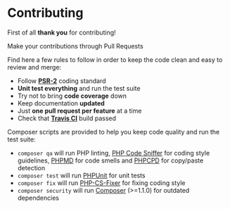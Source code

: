 # Contributing

First of all **thank you** for contributing!

Make your contributions through Pull Requests

Find here a few rules to follow in order to keep the code clean and easy to review and merge:

- Follow **[PSR-2](https://github.com/php-fig/fig-standards/blob/master/accepted/PSR-2-coding-style-guide.md)** coding standard
- **Unit test everything** and run the test suite
- Try not to bring **code coverage** down
- Keep documentation **updated**
- Just **one pull request per feature** at a time
- Check that **[Travis CI](https://travis-ci.org/juliangut/doctrine-couchdb-odm-repositories)** build passed

Composer scripts are provided to help you keep code quality and run the test suite:

- `composer qa` will run PHP linting, [PHP Code Sniffer](https://github.com/squizlabs/PHP_CodeSniffer) for coding style guidelines, [PHPMD](https://github.com/phpmd/phpmd) for code smells and [PHPCPD](https://github.com/sebastianbergmann/phpcpd) for copy/paste detection
- `composer test` will run [PHPUnit](https://github.com/sebastianbergmann/phpunit) for unit tests
- `composer fix` will run [PHP-CS-Fixer](https://github.com/FriendsOfPhp/PHP-CS-Fixer) for fixing coding style
- `composer security` will run [Composer](https://getcomposer.org) (>=1.1.0) for outdated dependencies
